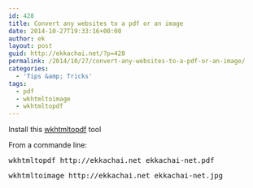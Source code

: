 ```yaml
---
id: 428
title: Convert any websites to a pdf or an image
date: 2014-10-27T19:33:16+00:00
author: ek
layout: post
guid: http://ekkachai.net/?p=428
permalink: /2014/10/27/convert-any-websites-to-a-pdf-or-an-image/
categories:
  - 'Tips &amp; Tricks'
tags:
  - pdf
  - wkhtmltoimage
  - wkhtmltopdf
---
```

Install this <a href="http://wkhtmltopdf.org/downloads.html" target="_blank">wkhtmltopdf</a> tool

From a commande line:

<pre>wkhtmltopdf http://ekkachai.net ekkachai-net.pdf</pre>

<pre>wkhtmltoimage http://ekkachai.net ekkachai-net.jpg</pre>
